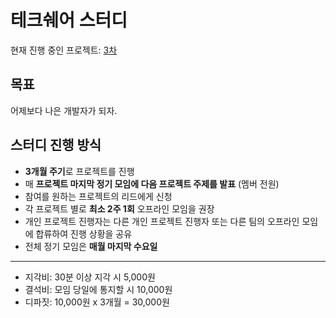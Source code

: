 # 테크쉐어 스터디

현재 진행 중인 프로젝트: [3차](/project003/README.md)

## 목표

어제보다 나은 개발자가 되자.

## 스터디 진행 방식

- **3개월 주기**로 프로젝트를 진행
- 매 **프로젝트 마지막 정기 모임에 다음 프로젝트 주제를 발표** (멤버 전원)
- 참여를 원하는 프로젝트의 리드에게 신청
- 각 프로젝트 별로 **최소 2주 1회** 오프라인 모임을 권장
- 개인 프로젝트 진행자는 다른 개인 프로젝트 진행자 또는 다른 팀의 오프라인 모임에 합류하여 진행 상황을 공유
- 전체 정기 모임은 **매월 마지막 수요일**

----

- 지각비: 30분 이상 지각 시 5,000원
- 결석비: 모임 당일에 통지할 시 10,000원
- 디파짓: 10,000원 x 3개월 = 30,000원
